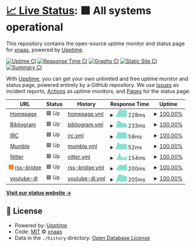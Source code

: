 # [📈 Live Status](https://xnaas.github.io/status-asak): <!--live status--> **🟩 All systems operational**

This repository contains the open-source uptime monitor and status page for [xnaas](https://xnaas.info/), powered by [Upptime](https://github.com/upptime/upptime).

[![Uptime CI](https://github.com/xnaas/status-asak/workflows/Uptime%20CI/badge.svg)](https://github.com/xnaas/status-asak/actions?query=workflow%3A%22Uptime+CI%22)
[![Response Time CI](https://github.com/xnaas/status-asak/workflows/Response%20Time%20CI/badge.svg)](https://github.com/xnaas/status-asak/actions?query=workflow%3A%22Response+Time+CI%22)
[![Graphs CI](https://github.com/xnaas/status-asak/workflows/Graphs%20CI/badge.svg)](https://github.com/xnaas/status-asak/actions?query=workflow%3A%22Graphs+CI%22)
[![Static Site CI](https://github.com/xnaas/status-asak/workflows/Static%20Site%20CI/badge.svg)](https://github.com/xnaas/status-asak/actions?query=workflow%3A%22Static+Site+CI%22)
[![Summary CI](https://github.com/xnaas/status-asak/workflows/Summary%20CI/badge.svg)](https://github.com/xnaas/status-asak/actions?query=workflow%3A%22Summary+CI%22)

With [Upptime](https://upptime.js.org), you can get your own unlimited and free uptime monitor and status page, powered entirely by a GitHub repository. We use [Issues](https://github.com/xnaas/status-asak/issues) as incident reports, [Actions](https://github.com/xnaas/status-asak/actions) as uptime monitors, and [Pages](https://xnaas.github.io/status-asak) for the status page.

<!--start: status pages-->
<!-- This summary is generated by Upptime (https://github.com/upptime/upptime) -->
<!-- Do not edit this manually, your changes will be overwritten -->
<!-- prettier-ignore -->
| URL | Status | History | Response Time | Uptime |
| --- | ------ | ------- | ------------- | ------ |
| <img alt="" src="https://favicons.githubusercontent.com/actionsack.com" height="13"> [Homepage](https://actionsack.com) | 🟩 Up | [homepage.yml](https://github.com/xnaas/status-asak/commits/HEAD/history/homepage.yml) | <details><summary><img alt="Response time graph" src="./graphs/homepage/response-time-week.png" height="20"> 228ms</summary><br><a href="https://xnaas.github.io/status-asak/history/homepage"><img alt="Response time 228" src="https://img.shields.io/endpoint?url=https%3A%2F%2Fraw.githubusercontent.com%2Fxnaas%2Fstatus-asak%2FHEAD%2Fapi%2Fhomepage%2Fresponse-time.json"></a><br><a href="https://xnaas.github.io/status-asak/history/homepage"><img alt="24-hour response time 228" src="https://img.shields.io/endpoint?url=https%3A%2F%2Fraw.githubusercontent.com%2Fxnaas%2Fstatus-asak%2FHEAD%2Fapi%2Fhomepage%2Fresponse-time-day.json"></a><br><a href="https://xnaas.github.io/status-asak/history/homepage"><img alt="7-day response time 228" src="https://img.shields.io/endpoint?url=https%3A%2F%2Fraw.githubusercontent.com%2Fxnaas%2Fstatus-asak%2FHEAD%2Fapi%2Fhomepage%2Fresponse-time-week.json"></a><br><a href="https://xnaas.github.io/status-asak/history/homepage"><img alt="30-day response time 228" src="https://img.shields.io/endpoint?url=https%3A%2F%2Fraw.githubusercontent.com%2Fxnaas%2Fstatus-asak%2FHEAD%2Fapi%2Fhomepage%2Fresponse-time-month.json"></a><br><a href="https://xnaas.github.io/status-asak/history/homepage"><img alt="1-year response time 228" src="https://img.shields.io/endpoint?url=https%3A%2F%2Fraw.githubusercontent.com%2Fxnaas%2Fstatus-asak%2FHEAD%2Fapi%2Fhomepage%2Fresponse-time-year.json"></a></details> | <details><summary><a href="https://xnaas.github.io/status-asak/history/homepage">100.00%</a></summary><a href="https://xnaas.github.io/status-asak/history/homepage"><img alt="All-time uptime 100.00%" src="https://img.shields.io/endpoint?url=https%3A%2F%2Fraw.githubusercontent.com%2Fxnaas%2Fstatus-asak%2FHEAD%2Fapi%2Fhomepage%2Fuptime.json"></a><br><a href="https://xnaas.github.io/status-asak/history/homepage"><img alt="24-hour uptime 100.00%" src="https://img.shields.io/endpoint?url=https%3A%2F%2Fraw.githubusercontent.com%2Fxnaas%2Fstatus-asak%2FHEAD%2Fapi%2Fhomepage%2Fuptime-day.json"></a><br><a href="https://xnaas.github.io/status-asak/history/homepage"><img alt="7-day uptime 100.00%" src="https://img.shields.io/endpoint?url=https%3A%2F%2Fraw.githubusercontent.com%2Fxnaas%2Fstatus-asak%2FHEAD%2Fapi%2Fhomepage%2Fuptime-week.json"></a><br><a href="https://xnaas.github.io/status-asak/history/homepage"><img alt="30-day uptime 100.00%" src="https://img.shields.io/endpoint?url=https%3A%2F%2Fraw.githubusercontent.com%2Fxnaas%2Fstatus-asak%2FHEAD%2Fapi%2Fhomepage%2Fuptime-month.json"></a><br><a href="https://xnaas.github.io/status-asak/history/homepage"><img alt="1-year uptime 100.00%" src="https://img.shields.io/endpoint?url=https%3A%2F%2Fraw.githubusercontent.com%2Fxnaas%2Fstatus-asak%2FHEAD%2Fapi%2Fhomepage%2Fuptime-year.json"></a></details>
| <img alt="" src="https://favicons.githubusercontent.com/bib.actionsack.com" height="13"> [Bibliogram](https://bib.actionsack.com) | 🟩 Up | [bibliogram.yml](https://github.com/xnaas/status-asak/commits/HEAD/history/bibliogram.yml) | <details><summary><img alt="Response time graph" src="./graphs/bibliogram/response-time-week.png" height="20"> 233ms</summary><br><a href="https://xnaas.github.io/status-asak/history/bibliogram"><img alt="Response time 233" src="https://img.shields.io/endpoint?url=https%3A%2F%2Fraw.githubusercontent.com%2Fxnaas%2Fstatus-asak%2FHEAD%2Fapi%2Fbibliogram%2Fresponse-time.json"></a><br><a href="https://xnaas.github.io/status-asak/history/bibliogram"><img alt="24-hour response time 233" src="https://img.shields.io/endpoint?url=https%3A%2F%2Fraw.githubusercontent.com%2Fxnaas%2Fstatus-asak%2FHEAD%2Fapi%2Fbibliogram%2Fresponse-time-day.json"></a><br><a href="https://xnaas.github.io/status-asak/history/bibliogram"><img alt="7-day response time 233" src="https://img.shields.io/endpoint?url=https%3A%2F%2Fraw.githubusercontent.com%2Fxnaas%2Fstatus-asak%2FHEAD%2Fapi%2Fbibliogram%2Fresponse-time-week.json"></a><br><a href="https://xnaas.github.io/status-asak/history/bibliogram"><img alt="30-day response time 233" src="https://img.shields.io/endpoint?url=https%3A%2F%2Fraw.githubusercontent.com%2Fxnaas%2Fstatus-asak%2FHEAD%2Fapi%2Fbibliogram%2Fresponse-time-month.json"></a><br><a href="https://xnaas.github.io/status-asak/history/bibliogram"><img alt="1-year response time 233" src="https://img.shields.io/endpoint?url=https%3A%2F%2Fraw.githubusercontent.com%2Fxnaas%2Fstatus-asak%2FHEAD%2Fapi%2Fbibliogram%2Fresponse-time-year.json"></a></details> | <details><summary><a href="https://xnaas.github.io/status-asak/history/bibliogram">100.00%</a></summary><a href="https://xnaas.github.io/status-asak/history/bibliogram"><img alt="All-time uptime 100.00%" src="https://img.shields.io/endpoint?url=https%3A%2F%2Fraw.githubusercontent.com%2Fxnaas%2Fstatus-asak%2FHEAD%2Fapi%2Fbibliogram%2Fuptime.json"></a><br><a href="https://xnaas.github.io/status-asak/history/bibliogram"><img alt="24-hour uptime 100.00%" src="https://img.shields.io/endpoint?url=https%3A%2F%2Fraw.githubusercontent.com%2Fxnaas%2Fstatus-asak%2FHEAD%2Fapi%2Fbibliogram%2Fuptime-day.json"></a><br><a href="https://xnaas.github.io/status-asak/history/bibliogram"><img alt="7-day uptime 100.00%" src="https://img.shields.io/endpoint?url=https%3A%2F%2Fraw.githubusercontent.com%2Fxnaas%2Fstatus-asak%2FHEAD%2Fapi%2Fbibliogram%2Fuptime-week.json"></a><br><a href="https://xnaas.github.io/status-asak/history/bibliogram"><img alt="30-day uptime 100.00%" src="https://img.shields.io/endpoint?url=https%3A%2F%2Fraw.githubusercontent.com%2Fxnaas%2Fstatus-asak%2FHEAD%2Fapi%2Fbibliogram%2Fuptime-month.json"></a><br><a href="https://xnaas.github.io/status-asak/history/bibliogram"><img alt="1-year uptime 100.00%" src="https://img.shields.io/endpoint?url=https%3A%2F%2Fraw.githubusercontent.com%2Fxnaas%2Fstatus-asak%2FHEAD%2Fapi%2Fbibliogram%2Fuptime-year.json"></a></details>
| <img alt="" src="https://emojipedia-us.s3.dualstack.us-west-1.amazonaws.com/thumbs/160/microsoft/209/speech-balloon_1f4ac.png" height="13"> [IRC](chat.actionsack.com) | 🟩 Up | [irc.yml](https://github.com/xnaas/status-asak/commits/HEAD/history/irc.yml) | <details><summary><img alt="Response time graph" src="./graphs/irc/response-time-week.png" height="20"> 58ms</summary><br><a href="https://xnaas.github.io/status-asak/history/irc"><img alt="Response time 58" src="https://img.shields.io/endpoint?url=https%3A%2F%2Fraw.githubusercontent.com%2Fxnaas%2Fstatus-asak%2FHEAD%2Fapi%2Firc%2Fresponse-time.json"></a><br><a href="https://xnaas.github.io/status-asak/history/irc"><img alt="24-hour response time 58" src="https://img.shields.io/endpoint?url=https%3A%2F%2Fraw.githubusercontent.com%2Fxnaas%2Fstatus-asak%2FHEAD%2Fapi%2Firc%2Fresponse-time-day.json"></a><br><a href="https://xnaas.github.io/status-asak/history/irc"><img alt="7-day response time 58" src="https://img.shields.io/endpoint?url=https%3A%2F%2Fraw.githubusercontent.com%2Fxnaas%2Fstatus-asak%2FHEAD%2Fapi%2Firc%2Fresponse-time-week.json"></a><br><a href="https://xnaas.github.io/status-asak/history/irc"><img alt="30-day response time 58" src="https://img.shields.io/endpoint?url=https%3A%2F%2Fraw.githubusercontent.com%2Fxnaas%2Fstatus-asak%2FHEAD%2Fapi%2Firc%2Fresponse-time-month.json"></a><br><a href="https://xnaas.github.io/status-asak/history/irc"><img alt="1-year response time 58" src="https://img.shields.io/endpoint?url=https%3A%2F%2Fraw.githubusercontent.com%2Fxnaas%2Fstatus-asak%2FHEAD%2Fapi%2Firc%2Fresponse-time-year.json"></a></details> | <details><summary><a href="https://xnaas.github.io/status-asak/history/irc">100.00%</a></summary><a href="https://xnaas.github.io/status-asak/history/irc"><img alt="All-time uptime 100.00%" src="https://img.shields.io/endpoint?url=https%3A%2F%2Fraw.githubusercontent.com%2Fxnaas%2Fstatus-asak%2FHEAD%2Fapi%2Firc%2Fuptime.json"></a><br><a href="https://xnaas.github.io/status-asak/history/irc"><img alt="24-hour uptime 100.00%" src="https://img.shields.io/endpoint?url=https%3A%2F%2Fraw.githubusercontent.com%2Fxnaas%2Fstatus-asak%2FHEAD%2Fapi%2Firc%2Fuptime-day.json"></a><br><a href="https://xnaas.github.io/status-asak/history/irc"><img alt="7-day uptime 100.00%" src="https://img.shields.io/endpoint?url=https%3A%2F%2Fraw.githubusercontent.com%2Fxnaas%2Fstatus-asak%2FHEAD%2Fapi%2Firc%2Fuptime-week.json"></a><br><a href="https://xnaas.github.io/status-asak/history/irc"><img alt="30-day uptime 100.00%" src="https://img.shields.io/endpoint?url=https%3A%2F%2Fraw.githubusercontent.com%2Fxnaas%2Fstatus-asak%2FHEAD%2Fapi%2Firc%2Fuptime-month.json"></a><br><a href="https://xnaas.github.io/status-asak/history/irc"><img alt="1-year uptime 100.00%" src="https://img.shields.io/endpoint?url=https%3A%2F%2Fraw.githubusercontent.com%2Fxnaas%2Fstatus-asak%2FHEAD%2Fapi%2Firc%2Fuptime-year.json"></a></details>
| <img alt="" src="https://www.mumble.info/favicon.ico" height="13"> [Mumble](chat.actionsack.com) | 🟩 Up | [mumble.yml](https://github.com/xnaas/status-asak/commits/HEAD/history/mumble.yml) | <details><summary><img alt="Response time graph" src="./graphs/mumble/response-time-week.png" height="20"> 52ms</summary><br><a href="https://xnaas.github.io/status-asak/history/mumble"><img alt="Response time 52" src="https://img.shields.io/endpoint?url=https%3A%2F%2Fraw.githubusercontent.com%2Fxnaas%2Fstatus-asak%2FHEAD%2Fapi%2Fmumble%2Fresponse-time.json"></a><br><a href="https://xnaas.github.io/status-asak/history/mumble"><img alt="24-hour response time 52" src="https://img.shields.io/endpoint?url=https%3A%2F%2Fraw.githubusercontent.com%2Fxnaas%2Fstatus-asak%2FHEAD%2Fapi%2Fmumble%2Fresponse-time-day.json"></a><br><a href="https://xnaas.github.io/status-asak/history/mumble"><img alt="7-day response time 52" src="https://img.shields.io/endpoint?url=https%3A%2F%2Fraw.githubusercontent.com%2Fxnaas%2Fstatus-asak%2FHEAD%2Fapi%2Fmumble%2Fresponse-time-week.json"></a><br><a href="https://xnaas.github.io/status-asak/history/mumble"><img alt="30-day response time 52" src="https://img.shields.io/endpoint?url=https%3A%2F%2Fraw.githubusercontent.com%2Fxnaas%2Fstatus-asak%2FHEAD%2Fapi%2Fmumble%2Fresponse-time-month.json"></a><br><a href="https://xnaas.github.io/status-asak/history/mumble"><img alt="1-year response time 52" src="https://img.shields.io/endpoint?url=https%3A%2F%2Fraw.githubusercontent.com%2Fxnaas%2Fstatus-asak%2FHEAD%2Fapi%2Fmumble%2Fresponse-time-year.json"></a></details> | <details><summary><a href="https://xnaas.github.io/status-asak/history/mumble">100.00%</a></summary><a href="https://xnaas.github.io/status-asak/history/mumble"><img alt="All-time uptime 100.00%" src="https://img.shields.io/endpoint?url=https%3A%2F%2Fraw.githubusercontent.com%2Fxnaas%2Fstatus-asak%2FHEAD%2Fapi%2Fmumble%2Fuptime.json"></a><br><a href="https://xnaas.github.io/status-asak/history/mumble"><img alt="24-hour uptime 100.00%" src="https://img.shields.io/endpoint?url=https%3A%2F%2Fraw.githubusercontent.com%2Fxnaas%2Fstatus-asak%2FHEAD%2Fapi%2Fmumble%2Fuptime-day.json"></a><br><a href="https://xnaas.github.io/status-asak/history/mumble"><img alt="7-day uptime 100.00%" src="https://img.shields.io/endpoint?url=https%3A%2F%2Fraw.githubusercontent.com%2Fxnaas%2Fstatus-asak%2FHEAD%2Fapi%2Fmumble%2Fuptime-week.json"></a><br><a href="https://xnaas.github.io/status-asak/history/mumble"><img alt="30-day uptime 100.00%" src="https://img.shields.io/endpoint?url=https%3A%2F%2Fraw.githubusercontent.com%2Fxnaas%2Fstatus-asak%2FHEAD%2Fapi%2Fmumble%2Fuptime-month.json"></a><br><a href="https://xnaas.github.io/status-asak/history/mumble"><img alt="1-year uptime 100.00%" src="https://img.shields.io/endpoint?url=https%3A%2F%2Fraw.githubusercontent.com%2Fxnaas%2Fstatus-asak%2FHEAD%2Fapi%2Fmumble%2Fuptime-year.json"></a></details>
| <img alt="" src="https://favicons.githubusercontent.com/nitter.actionsack.com" height="13"> [Nitter](https://nitter.actionsack.com) | 🟩 Up | [nitter.yml](https://github.com/xnaas/status-asak/commits/HEAD/history/nitter.yml) | <details><summary><img alt="Response time graph" src="./graphs/nitter/response-time-week.png" height="20"> 154ms</summary><br><a href="https://xnaas.github.io/status-asak/history/nitter"><img alt="Response time 154" src="https://img.shields.io/endpoint?url=https%3A%2F%2Fraw.githubusercontent.com%2Fxnaas%2Fstatus-asak%2FHEAD%2Fapi%2Fnitter%2Fresponse-time.json"></a><br><a href="https://xnaas.github.io/status-asak/history/nitter"><img alt="24-hour response time 154" src="https://img.shields.io/endpoint?url=https%3A%2F%2Fraw.githubusercontent.com%2Fxnaas%2Fstatus-asak%2FHEAD%2Fapi%2Fnitter%2Fresponse-time-day.json"></a><br><a href="https://xnaas.github.io/status-asak/history/nitter"><img alt="7-day response time 154" src="https://img.shields.io/endpoint?url=https%3A%2F%2Fraw.githubusercontent.com%2Fxnaas%2Fstatus-asak%2FHEAD%2Fapi%2Fnitter%2Fresponse-time-week.json"></a><br><a href="https://xnaas.github.io/status-asak/history/nitter"><img alt="30-day response time 154" src="https://img.shields.io/endpoint?url=https%3A%2F%2Fraw.githubusercontent.com%2Fxnaas%2Fstatus-asak%2FHEAD%2Fapi%2Fnitter%2Fresponse-time-month.json"></a><br><a href="https://xnaas.github.io/status-asak/history/nitter"><img alt="1-year response time 154" src="https://img.shields.io/endpoint?url=https%3A%2F%2Fraw.githubusercontent.com%2Fxnaas%2Fstatus-asak%2FHEAD%2Fapi%2Fnitter%2Fresponse-time-year.json"></a></details> | <details><summary><a href="https://xnaas.github.io/status-asak/history/nitter">100.00%</a></summary><a href="https://xnaas.github.io/status-asak/history/nitter"><img alt="All-time uptime 100.00%" src="https://img.shields.io/endpoint?url=https%3A%2F%2Fraw.githubusercontent.com%2Fxnaas%2Fstatus-asak%2FHEAD%2Fapi%2Fnitter%2Fuptime.json"></a><br><a href="https://xnaas.github.io/status-asak/history/nitter"><img alt="24-hour uptime 100.00%" src="https://img.shields.io/endpoint?url=https%3A%2F%2Fraw.githubusercontent.com%2Fxnaas%2Fstatus-asak%2FHEAD%2Fapi%2Fnitter%2Fuptime-day.json"></a><br><a href="https://xnaas.github.io/status-asak/history/nitter"><img alt="7-day uptime 100.00%" src="https://img.shields.io/endpoint?url=https%3A%2F%2Fraw.githubusercontent.com%2Fxnaas%2Fstatus-asak%2FHEAD%2Fapi%2Fnitter%2Fuptime-week.json"></a><br><a href="https://xnaas.github.io/status-asak/history/nitter"><img alt="30-day uptime 100.00%" src="https://img.shields.io/endpoint?url=https%3A%2F%2Fraw.githubusercontent.com%2Fxnaas%2Fstatus-asak%2FHEAD%2Fapi%2Fnitter%2Fuptime-month.json"></a><br><a href="https://xnaas.github.io/status-asak/history/nitter"><img alt="1-year uptime 100.00%" src="https://img.shields.io/endpoint?url=https%3A%2F%2Fraw.githubusercontent.com%2Fxnaas%2Fstatus-asak%2FHEAD%2Fapi%2Fnitter%2Fuptime-year.json"></a></details>
| <img alt="" src="https://raw.githubusercontent.com/RSS-Bridge/rss-bridge/master/static/favicon.png" height="13"> [rss-bridge](https://rss.actionsack.com) | 🟩 Up | [rss-bridge.yml](https://github.com/xnaas/status-asak/commits/HEAD/history/rss-bridge.yml) | <details><summary><img alt="Response time graph" src="./graphs/rss-bridge/response-time-week.png" height="20"> 200ms</summary><br><a href="https://xnaas.github.io/status-asak/history/rss-bridge"><img alt="Response time 200" src="https://img.shields.io/endpoint?url=https%3A%2F%2Fraw.githubusercontent.com%2Fxnaas%2Fstatus-asak%2FHEAD%2Fapi%2Frss-bridge%2Fresponse-time.json"></a><br><a href="https://xnaas.github.io/status-asak/history/rss-bridge"><img alt="24-hour response time 200" src="https://img.shields.io/endpoint?url=https%3A%2F%2Fraw.githubusercontent.com%2Fxnaas%2Fstatus-asak%2FHEAD%2Fapi%2Frss-bridge%2Fresponse-time-day.json"></a><br><a href="https://xnaas.github.io/status-asak/history/rss-bridge"><img alt="7-day response time 200" src="https://img.shields.io/endpoint?url=https%3A%2F%2Fraw.githubusercontent.com%2Fxnaas%2Fstatus-asak%2FHEAD%2Fapi%2Frss-bridge%2Fresponse-time-week.json"></a><br><a href="https://xnaas.github.io/status-asak/history/rss-bridge"><img alt="30-day response time 200" src="https://img.shields.io/endpoint?url=https%3A%2F%2Fraw.githubusercontent.com%2Fxnaas%2Fstatus-asak%2FHEAD%2Fapi%2Frss-bridge%2Fresponse-time-month.json"></a><br><a href="https://xnaas.github.io/status-asak/history/rss-bridge"><img alt="1-year response time 200" src="https://img.shields.io/endpoint?url=https%3A%2F%2Fraw.githubusercontent.com%2Fxnaas%2Fstatus-asak%2FHEAD%2Fapi%2Frss-bridge%2Fresponse-time-year.json"></a></details> | <details><summary><a href="https://xnaas.github.io/status-asak/history/rss-bridge">100.00%</a></summary><a href="https://xnaas.github.io/status-asak/history/rss-bridge"><img alt="All-time uptime 100.00%" src="https://img.shields.io/endpoint?url=https%3A%2F%2Fraw.githubusercontent.com%2Fxnaas%2Fstatus-asak%2FHEAD%2Fapi%2Frss-bridge%2Fuptime.json"></a><br><a href="https://xnaas.github.io/status-asak/history/rss-bridge"><img alt="24-hour uptime 100.00%" src="https://img.shields.io/endpoint?url=https%3A%2F%2Fraw.githubusercontent.com%2Fxnaas%2Fstatus-asak%2FHEAD%2Fapi%2Frss-bridge%2Fuptime-day.json"></a><br><a href="https://xnaas.github.io/status-asak/history/rss-bridge"><img alt="7-day uptime 100.00%" src="https://img.shields.io/endpoint?url=https%3A%2F%2Fraw.githubusercontent.com%2Fxnaas%2Fstatus-asak%2FHEAD%2Fapi%2Frss-bridge%2Fuptime-week.json"></a><br><a href="https://xnaas.github.io/status-asak/history/rss-bridge"><img alt="30-day uptime 100.00%" src="https://img.shields.io/endpoint?url=https%3A%2F%2Fraw.githubusercontent.com%2Fxnaas%2Fstatus-asak%2FHEAD%2Fapi%2Frss-bridge%2Fuptime-month.json"></a><br><a href="https://xnaas.github.io/status-asak/history/rss-bridge"><img alt="1-year uptime 100.00%" src="https://img.shields.io/endpoint?url=https%3A%2F%2Fraw.githubusercontent.com%2Fxnaas%2Fstatus-asak%2FHEAD%2Fapi%2Frss-bridge%2Fuptime-year.json"></a></details>
| <img alt="" src="https://www.youtube.com/favicon.ico" height="13"> [youtube-dl](https://ytdl.actionsack.com) | 🟩 Up | [youtube-dl.yml](https://github.com/xnaas/status-asak/commits/HEAD/history/youtube-dl.yml) | <details><summary><img alt="Response time graph" src="./graphs/youtube-dl/response-time-week.png" height="20"> 205ms</summary><br><a href="https://xnaas.github.io/status-asak/history/youtube-dl"><img alt="Response time 205" src="https://img.shields.io/endpoint?url=https%3A%2F%2Fraw.githubusercontent.com%2Fxnaas%2Fstatus-asak%2FHEAD%2Fapi%2Fyoutube-dl%2Fresponse-time.json"></a><br><a href="https://xnaas.github.io/status-asak/history/youtube-dl"><img alt="24-hour response time 205" src="https://img.shields.io/endpoint?url=https%3A%2F%2Fraw.githubusercontent.com%2Fxnaas%2Fstatus-asak%2FHEAD%2Fapi%2Fyoutube-dl%2Fresponse-time-day.json"></a><br><a href="https://xnaas.github.io/status-asak/history/youtube-dl"><img alt="7-day response time 205" src="https://img.shields.io/endpoint?url=https%3A%2F%2Fraw.githubusercontent.com%2Fxnaas%2Fstatus-asak%2FHEAD%2Fapi%2Fyoutube-dl%2Fresponse-time-week.json"></a><br><a href="https://xnaas.github.io/status-asak/history/youtube-dl"><img alt="30-day response time 205" src="https://img.shields.io/endpoint?url=https%3A%2F%2Fraw.githubusercontent.com%2Fxnaas%2Fstatus-asak%2FHEAD%2Fapi%2Fyoutube-dl%2Fresponse-time-month.json"></a><br><a href="https://xnaas.github.io/status-asak/history/youtube-dl"><img alt="1-year response time 205" src="https://img.shields.io/endpoint?url=https%3A%2F%2Fraw.githubusercontent.com%2Fxnaas%2Fstatus-asak%2FHEAD%2Fapi%2Fyoutube-dl%2Fresponse-time-year.json"></a></details> | <details><summary><a href="https://xnaas.github.io/status-asak/history/youtube-dl">100.00%</a></summary><a href="https://xnaas.github.io/status-asak/history/youtube-dl"><img alt="All-time uptime 100.00%" src="https://img.shields.io/endpoint?url=https%3A%2F%2Fraw.githubusercontent.com%2Fxnaas%2Fstatus-asak%2FHEAD%2Fapi%2Fyoutube-dl%2Fuptime.json"></a><br><a href="https://xnaas.github.io/status-asak/history/youtube-dl"><img alt="24-hour uptime 100.00%" src="https://img.shields.io/endpoint?url=https%3A%2F%2Fraw.githubusercontent.com%2Fxnaas%2Fstatus-asak%2FHEAD%2Fapi%2Fyoutube-dl%2Fuptime-day.json"></a><br><a href="https://xnaas.github.io/status-asak/history/youtube-dl"><img alt="7-day uptime 100.00%" src="https://img.shields.io/endpoint?url=https%3A%2F%2Fraw.githubusercontent.com%2Fxnaas%2Fstatus-asak%2FHEAD%2Fapi%2Fyoutube-dl%2Fuptime-week.json"></a><br><a href="https://xnaas.github.io/status-asak/history/youtube-dl"><img alt="30-day uptime 100.00%" src="https://img.shields.io/endpoint?url=https%3A%2F%2Fraw.githubusercontent.com%2Fxnaas%2Fstatus-asak%2FHEAD%2Fapi%2Fyoutube-dl%2Fuptime-month.json"></a><br><a href="https://xnaas.github.io/status-asak/history/youtube-dl"><img alt="1-year uptime 100.00%" src="https://img.shields.io/endpoint?url=https%3A%2F%2Fraw.githubusercontent.com%2Fxnaas%2Fstatus-asak%2FHEAD%2Fapi%2Fyoutube-dl%2Fuptime-year.json"></a></details>

<!--end: status pages-->

[**Visit our status website →**](https://xnaas.github.io/status-asak)

## 📄 License

- Powered by: [Upptime](https://github.com/upptime/upptime)
- Code: [MIT](./LICENSE) © [xnaas](https://xnaas.info/)
- Data in the `./history` directory: [Open Database License](https://opendatacommons.org/licenses/odbl/1-0/)
